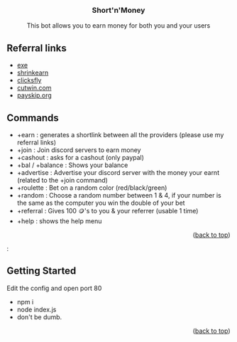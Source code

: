 <!-- Improved compatibility of back to top link: See: https://github.com/othneildrew/Best-README-Template/pull/73 -->
<a name="readme-top"></a>
<!--
*** Thanks for checking out the Best-README-Template. If you have a suggestion
*** that would make this better, please fork the repo and create a pull request
*** or simply open an issue with the tag "enhancement".
*** Don't forget to give the project a star!
*** Thanks again! Now go create something AMAZING! :D
-->




<!-- PROJECT LOGO -->
<br />
<div align="center">
  <h3 align="center">Short'n'Money</h3>

  <p align="center">
    This bot allows you to earn money for both you and your users 
  </p>
</div>



<!-- ABOUT THE PROJECT -->
## Referral links
- [exe](https://exe.io/ref/sxzuu)
- [shrinkearn](https://shrinkearn.com/ref/sxzuu)
- [clicksfly](https://clicksfly.com/ref/SxZuu)
- [cutwin.com](https://cutwin.com/ref/sxzuu)
- [payskip.org](https://payskip.org/ref/sxzuu)

<!-- ABOUT THE PROJECT -->
## Commands

- +earn : generates a shortlink between all the providers (please use my referral links)
- +join : Join discord servers to earn money
- +cashout : asks for a cashout (only paypal)
- +bal / +balance : Shows your balance
- +advertise : Advertise your discord server with the money your earnt (related to the +join command)
- +roulette : Bet on a random color (red/black/green)
- +random : Choose a random number between 1 & 4, if your number is the same as the computer you win the double of your bet
- +referral : Gives 100 🪙's to you & your referrer (usable 1 time)
- +help : shows the help menu 
<p align="right">(<a href="#readme-top">back to top</a>)</p>


 : 
<!-- GETTING STARTED -->
## Getting Started
Edit the config and open port 80

- npm i 
- node index.js
- don't be dumb.

<p align="right">(<a href="#readme-top">back to top</a>)</p>
